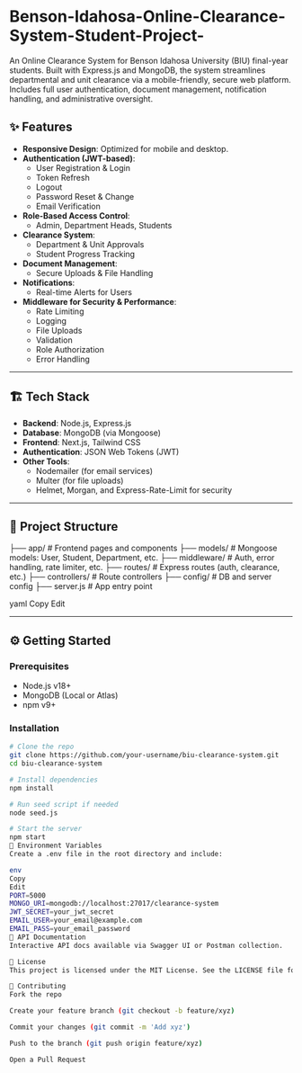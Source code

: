 # Benson-Idahosa-Online-Clearance-System-Student-Project-
An Online Clearance System for Benson Idahosa University (BIU) final-year students. Built with Express.js and MongoDB, the system streamlines departmental and unit clearance via a mobile-friendly, secure web platform. Includes full user authentication, document management, notification handling, and administrative oversight.


## ✨ Features

- **Responsive Design**: Optimized for mobile and desktop.
- **Authentication (JWT-based)**:
  - User Registration & Login
  - Token Refresh
  - Logout
  - Password Reset & Change
  - Email Verification
- **Role-Based Access Control**:
  - Admin, Department Heads, Students
- **Clearance System**:
  - Department & Unit Approvals
  - Student Progress Tracking
- **Document Management**:
  - Secure Uploads & File Handling
- **Notifications**:
  - Real-time Alerts for Users
- **Middleware for Security & Performance**:
  - Rate Limiting
  - Logging
  - File Uploads
  - Validation
  - Role Authorization
  - Error Handling

---

## 🏗️ Tech Stack

- **Backend**: Node.js, Express.js
- **Database**: MongoDB (via Mongoose)
- **Frontend**: Next.js, Tailwind CSS
- **Authentication**: JSON Web Tokens (JWT)
- **Other Tools**: 
  - Nodemailer (for email services)
  - Multer (for file uploads)
  - Helmet, Morgan, and Express-Rate-Limit for security

---

## 📁 Project Structure

├── app/ # Frontend pages and components
├── models/ # Mongoose models: User, Student, Department, etc.
├── middleware/ # Auth, error handling, rate limiter, etc.
├── routes/ # Express routes (auth, clearance, etc.)
├── controllers/ # Route controllers
├── config/ # DB and server config
├── server.js # App entry point

yaml
Copy
Edit

---

## ⚙️ Getting Started

### Prerequisites

- Node.js v18+
- MongoDB (Local or Atlas)
- npm v9+

### Installation

```bash
# Clone the repo
git clone https://github.com/your-username/biu-clearance-system.git
cd biu-clearance-system

# Install dependencies
npm install

# Run seed script if needed
node seed.js

# Start the server
npm start
🔐 Environment Variables
Create a .env file in the root directory and include:

env
Copy
Edit
PORT=5000
MONGO_URI=mongodb://localhost:27017/clearance-system
JWT_SECRET=your_jwt_secret
EMAIL_USER=your_email@example.com
EMAIL_PASS=your_email_password
🧪 API Documentation
Interactive API docs available via Swagger UI or Postman collection.

📌 License
This project is licensed under the MIT License. See the LICENSE file for more info.

🤝 Contributing
Fork the repo

Create your feature branch (git checkout -b feature/xyz)

Commit your changes (git commit -m 'Add xyz')

Push to the branch (git push origin feature/xyz)

Open a Pull Request



